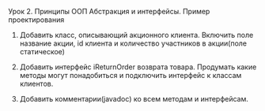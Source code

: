 Урок 2. Принципы ООП Абстракция и интерфейсы. Пример проектирования
1) Добавить класс, описывающий акционного клиента. Включить поле название акции, id клиента и количество участников в акции(поле статическое)

2) Добавить интерфейс iReturnOrder возврата товара. Продумать какие методы могут понадобиться и подключить интерфейс к классам клиентов.

3) Добавить комментарии(javadoc) ко всем методам и интерфейсам.